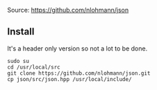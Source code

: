 Source: https://github.com/nlohmann/json

## Install

It's a header only version so not a lot to be done.

```shell
sudo su
cd /usr/local/src
git clone https://github.com/nlohmann/json.git
cp json/src/json.hpp /usr/local/include/
```
